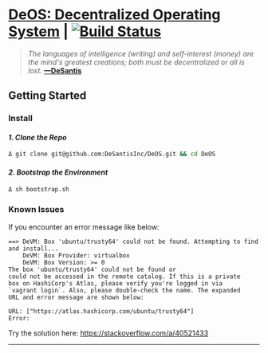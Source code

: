 # [DeOS: Decentralized Operating System](https://bitcoin.sh) | [![Build Status](https://travis-ci.org/DeSantisInc/DeOS.svg?branch=master)](https://travis-ci.org/DeSantisInc/DeOS)

> *The languages of intelligence (writing) and self-interest (money) are the*
> *mind's greatest creations; both must be decentralized or all is lost.*
> **[—DeSantis](https://twitter.com/desantis/status/795023340704595968)**

## Getting Started

### Install

#### *1. Clone the Repo*

```sh
Δ git clone git@github.com:DeSantisInc/DeOS.git && cd DeOS
```

#### *2. Bootstrap the Environment*

```sh
Δ sh bootstrap.sh
```

### Known Issues

If you encounter an error message like below:

```
==> DeVM: Box 'ubuntu/trusty64' could not be found. Attempting to find and install...
    DeVM: Box Provider: virtualbox
    DeVM: Box Version: >= 0
The box 'ubuntu/trusty64' could not be found or
could not be accessed in the remote catalog. If this is a private
box on HashiCorp's Atlas, please verify you're logged in via
`vagrant login`. Also, please double-check the name. The expanded
URL and error message are shown below:

URL: ["https://atlas.hashicorp.com/ubuntu/trusty64"]
Error:
```

Try the solution here: https://stackoverflow.com/a/40521433

---
